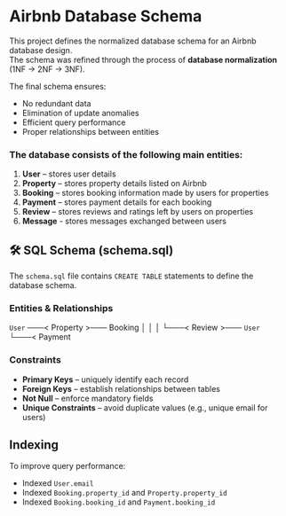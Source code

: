 # Airbnb Database Schema

This project defines the normalized database schema for an Airbnb database design.  
The schema was refined through the process of **database normalization** (1NF → 2NF → 3NF).  

The final schema ensures:
- No redundant data
- Elimination of update anomalies
- Efficient query performance
- Proper relationships between entities


### The database consists of the following main entities:

1. **User** – stores user details  
2. **Property** – stores property details listed on Airbnb  
3. **Booking** – stores booking information made by users for properties  
4. **Payment** – stores payment details for each booking  
5. **Review** – stores reviews and ratings left by users on properties
6. **Message** - stores messages exchanged between users

## 🛠️ SQL Schema (schema.sql)

The `schema.sql` file contains `CREATE TABLE` statements to define the database schema.  

### Entities & Relationships


`User` ───< Property >─── Booking 
  │                     │
  │                     └───< Review >─── `User`
  └───< Payment

### Constraints
- **Primary Keys** – uniquely identify each record  
- **Foreign Keys** – establish relationships between tables  
- **Not Null** – enforce mandatory fields  
- **Unique Constraints** – avoid duplicate values (e.g., unique email for users)  


## Indexing

To improve query performance:
- Indexed `User.email`
- Indexed `Booking.property_id` and `Property.property_id`
- Indexed `Booking.booking_id` and `Payment.booking_id`

